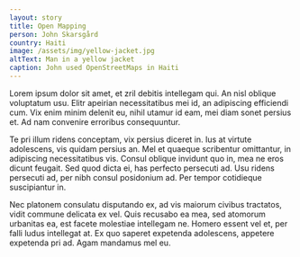 ```yaml
---
layout: story
title: Open Mapping 
person: John Skarsgård
country: Haiti
image: /assets/img/yellow-jacket.jpg
altText: Man in a yellow jacket
caption: John used OpenStreetMaps in Haiti
---
```


Lorem ipsum dolor sit amet, et zril debitis intellegam qui. An nisl oblique voluptatum usu. Elitr apeirian necessitatibus mei id, an adipiscing efficiendi cum. Vix enim minim delenit eu, nihil utamur id eam, mei diam sonet persius et. Ad nam convenire erroribus consequuntur.

Te pri illum ridens conceptam, vix persius diceret in. Ius at virtute adolescens, vis quidam persius an. Mel et quaeque scribentur omittantur, in adipiscing necessitatibus vis. Consul oblique invidunt quo in, mea ne eros dicunt feugait. Sed quod dicta ei, has perfecto persecuti ad. Usu ridens persecuti ad, per nibh consul posidonium ad. Per tempor cotidieque suscipiantur in.

Nec platonem consulatu disputando ex, ad vis maiorum civibus tractatos, vidit commune delicata ex vel. Quis recusabo ea mea, sed atomorum urbanitas ea, est facete molestiae intellegam ne. Homero essent vel et, per falli ludus intellegat at. Ex quo saperet expetenda adolescens, appetere expetenda pri ad. Agam mandamus mel eu.
